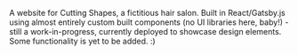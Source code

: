 
A website for Cutting Shapes, a fictitious hair salon. Built in React/Gatsby.js using almost entirely custom built components (no UI libraries here, baby!) - still a work-in-progress, currently deployed to showcase design elements. Some functionality is yet to be added. :)

